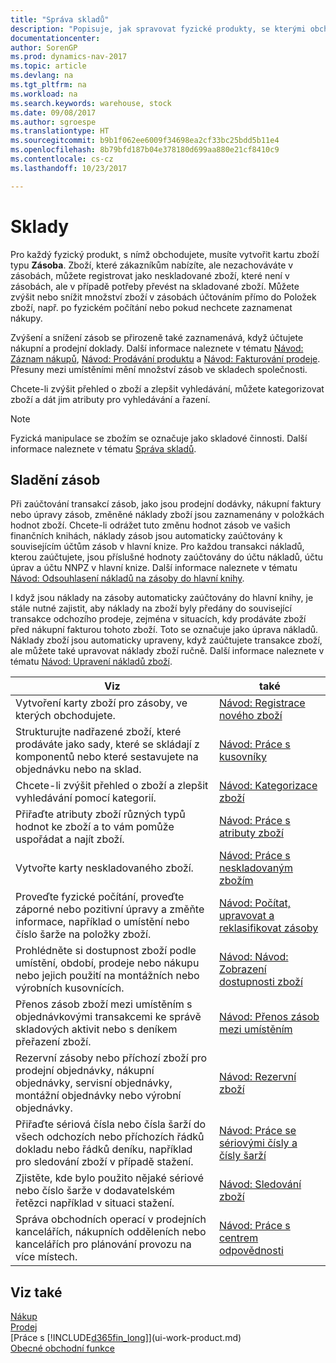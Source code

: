 ```yaml
---
title: "Správa skladů"
description: "Popisuje, jak spravovat fyzické produkty, se kterými obchodujete, například manipulace s zásobami ve vašem skladu."
documentationcenter: 
author: SorenGP
ms.prod: dynamics-nav-2017
ms.topic: article
ms.devlang: na
ms.tgt_pltfrm: na
ms.workload: na
ms.search.keywords: warehouse, stock
ms.date: 09/08/2017
ms.author: sgroespe
ms.translationtype: HT
ms.sourcegitcommit: b9b1f062ee6009f34698ea2cf33bc25bdd5b11e4
ms.openlocfilehash: 8b79bfd187b04e378180d699aa880e21cf8410c9
ms.contentlocale: cs-cz
ms.lasthandoff: 10/23/2017

---
```


# <a name="inventory"></a>Sklady
Pro každý fyzický produkt, s nímž obchodujete, musíte vytvořit kartu zboží typu **Zásoba**. Zboží, které zákazníkům nabízíte, ale nezachováváte v zásobách, můžete registrovat jako neskladované zboží, které není v zásobách, ale v případě potřeby převést na skladované zboží. Můžete zvýšit nebo snížit množství zboží v zásobách účtováním přímo do Položek zboží, např. po fyzickém počítání nebo pokud nechcete zaznamenat nákupy.

Zvýšení a snížení zásob se přirozeně také zaznamenává, když účtujete nákupní a prodejní doklady. Další informace naleznete v tématu [Návod: Záznam nákupů](purchasing-how-record-purchases.md), [Návod: Prodávání produktu](sales-how-sell-products.md) a [Návod: Fakturování prodeje](sales-how-invoice-sales.md). Přesuny mezi umístěními mění množství zásob ve skladech společnosti.   

Chcete-li zvýšit přehled o zboží a zlepšit vyhledávání, můžete kategorizovat zboží a dát jim atributy pro vyhledávání a řazení.

> [!NOTE]
> Fyzická manipulace se zbožím se označuje jako skladové činnosti. Další informace naleznete v tématu [Správa skladů](warehouse-manage-warehouse.md).

## <a name="inventory-reconciliation"></a>Sladění zásob
Při zaúčtování transakcí zásob, jako jsou prodejní dodávky, nákupní faktury nebo úpravy zásob, změněné náklady zboží jsou zaznamenány v položkách hodnot zboží. Chcete-li odrážet tuto změnu hodnot zásob ve vašich finančních knihách, náklady zásob jsou automaticky zaúčtovány k souvisejícím účtům zásob v hlavní knize. Pro každou transakci nákladů, kterou zaúčtujete, jsou příslušné hodnoty zaúčtovány do účtu nákladů, účtu úprav a účtu NNPZ v hlavní knize. Další informace naleznete v tématu [Návod: Odsouhlasení nákladů na zásoby do hlavní knihy](finance-how-to-post-inventory-costs-to-the-general-ledger.md).

I když jsou náklady na zásoby automaticky zaúčtovány do hlavní knihy, je stále nutné zajistit, aby náklady na zboží byly předány do související transakce odchozího prodeje, zejména v situacích, kdy prodáváte zboží před nákupní fakturou tohoto zboží. Toto se označuje jako úprava nákladů. Náklady zboží jsou automaticky upraveny, když zaúčtujete transakce zboží, ale můžete také upravovat náklady zboží ručně. Další informace naleznete v tématu [Návod: Upravení nákladů zboží](inventory-how-adjust-item-costs.md).

|Viz |také |
|---|----|
|Vytvoření karty zboží pro zásoby, ve kterých obchodujete.|[Návod: Registrace nového zboží](inventory-how-register-new-items.md)|
|Strukturujte nadřazené zboží, které prodáváte jako sady, které se skládají z komponentů nebo které sestavujete na objednávku nebo na sklad.|[Návod: Práce s kusovníky](inventory-how-work-BOMs.md)|
|Chcete-li zvýšit přehled o zboží a zlepšit vyhledávání pomocí kategorií.|[Návod: Kategorizace zboží](inventory-how-categorize-items.md)|
|Přiřaďte atributy zboží různých typů hodnot ke zboží a to vám pomůže uspořádat a najít zboží.|[Návod: Práce s atributy zboží](inventory-how-work-item-attributes.md)|
|Vytvořte karty neskladovaného zboží.|[Návod: Práce s neskladovaným zbožím](inventory-how-work-nonstock-items.md)|
|Proveďte fyzické počítání, proveďte záporné nebo pozitivní úpravy a změňte informace, například o umístění nebo číslo šarže na položky zboží.|[Návod: Počítat, upravovat a reklasifikovat zásoby](inventory-how-count-adjust-reclassify.md)|
|Prohlédněte si dostupnost zboží podle umístění, období, prodeje nebo nákupu nebo jejich použití na montážních nebo výrobních kusovnících.|[Návod: Návod: Zobrazení dostupnosti zboží](inventory-how-availability-overview.md)|
|Přenos zásob zboží mezi umístěním s objednávkovými transakcemi ke správě skladových aktivit nebo s deníkem přeřazení zboží.|[Návod: Přenos zásob mezi umístěním](inventory-how-transfer-between-locations.md)|
|Rezervní zásoby nebo příchozí zboží pro prodejní objednávky, nákupní objednávky, servisní objednávky, montážní objednávky nebo výrobní objednávky.|[Návod: Rezervní zboží](inventory-how-to-reserve-items.md)|
|Přiřaďte sériová čísla nebo čísla šarží do všech odchozích nebo příchozích řádků dokladu nebo řádků deníku, například pro sledování zboží v případě stažení.|[Návod: Práce se sériovými čísly a čísly šarží](inventory-how-work-item-tracking.md)|
|Zjistěte, kde bylo použito nějaké sériové nebo číslo šarže v dodavatelském řetězci například v situaci stažení.|[Návod: Sledování zboží](inventory-how-to-trace-item-tracked-items.md)|
|Správa obchodních operací v prodejních kancelářích, nákupních odděleních nebo kancelářích pro plánování provozu na více místech.|[Návod: Práce s centrem odpovědnosti](inventory-responsibility-centers.md)|

## <a name="see-also"></a>Viz také  
[Nákup](purchasing-manage-purchasing.md)  
[Prodej](sales-manage-sales.md)    
[Práce s [!INCLUDE[d365fin_long](includes/d365fin_long_md.md)]](ui-work-product.md)  
[Obecné obchodní funkce](ui-across-business-areas.md)

##

